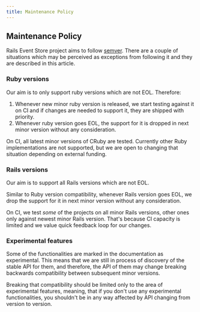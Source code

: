 ```yaml
---
title: Maintenance Policy
---
```


## Maintenance Policy

Rails Event Store project aims to follow [semver](https://semver.org). There are a couple of situations which may be perceived as exceptions from following it and they are described in this article.

### Ruby versions

Our aim is to only support ruby versions which are not EOL. Therefore:

1. Whenever new minor ruby version is released, we start testing against it on CI and if changes are needed to support it, they are shipped with priority.
2. Whenever ruby version goes EOL, the support for it is dropped in next minor version without any consideration.

On CI, all latest minor versions of CRuby are tested. Currently other Ruby implementations are not supported, but we are open to changing that situation depending on external funding.

### Rails versions

Our aim is to support all Rails versions which are not EOL.

Similar to Ruby version compatibility, whenever Rails version goes EOL, we drop the support for it in next minor version without any consideration.

On CI, we test _some_ of the projects on all minor Rails versions, other ones only against newest minor Rails version. That's because CI capacity is limited and we value quick feedback loop for our changes.

### Experimental features

Some of the functionalities are marked in the documentation as experimental. This means that we are still in process of discovery of the stable API for them, and therefore, the API of them may change breaking backwards compatibility between subsequent minor versions.

Breaking that compatibility should be limited only to the area of experimental features, meaning, that if you don't use any experimental functionalities, you shouldn't be in any way affected by API changing from version to version.
